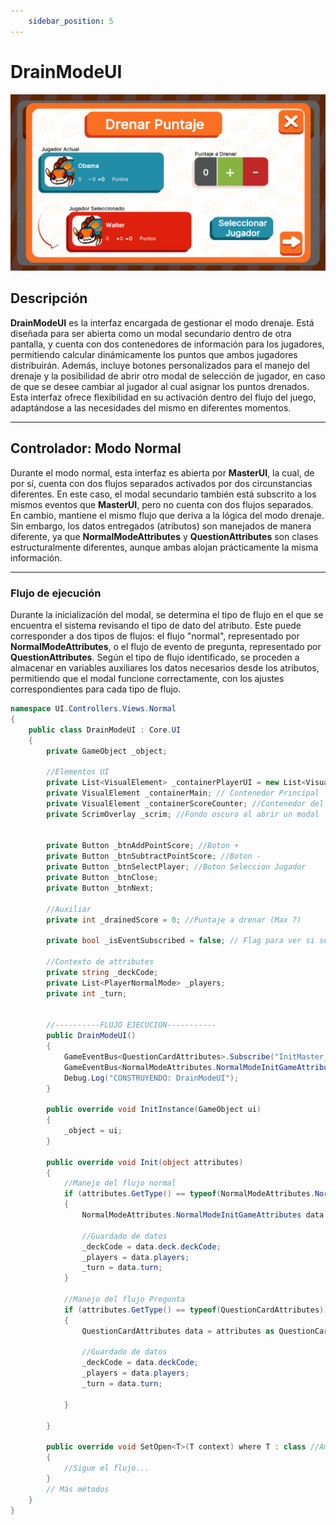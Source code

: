 ```yaml
---
    sidebar_position: 5
---
```


# DrainModeUI

![Ejemplo ](../../../../../static/juego-img/interfaz/interfaces/game/DrainModeUI.png)

## Descripción

**DrainModeUI** es la interfaz encargada de gestionar el modo drenaje. Está diseñada para ser abierta como un modal secundario dentro de otra pantalla, y cuenta con dos contenedores de información para los jugadores, permitiendo calcular dinámicamente los puntos que ambos jugadores distribuirán. Además, incluye botones personalizados para el manejo del drenaje y la posibilidad de abrir otro modal de selección de jugador, en caso de que se desee cambiar al jugador al cual asignar los puntos drenados. Esta interfaz ofrece flexibilidad en su activación dentro del flujo del juego, adaptándose a las necesidades del mismo en diferentes momentos.

---

## Controlador: Modo Normal

Durante el modo normal, esta interfaz es abierta por **MasterUI**, la cual, de por sí, cuenta con dos flujos separados activados por dos circunstancias diferentes. En este caso, el modal secundario también está subscrito a los mismos eventos que **MasterUI**, pero no cuenta con dos flujos separados. En cambio, mantiene el mismo flujo que deriva a la lógica del modo drenaje. Sin embargo, los datos entregados (atributos) son manejados de manera diferente, ya que **NormalModeAttributes** y **QuestionAttributes** son clases estructuralmente diferentes, aunque ambas alojan prácticamente la misma información.

---

### Flujo de ejecución

Durante la inicialización del modal, se determina el tipo de flujo en el que se encuentra el sistema revisando el tipo de dato del atributo. Este puede corresponder a dos tipos de flujos: el flujo "normal", representado por **NormalModeAttributes**, o el flujo de evento de pregunta, representado por **QuestionAttributes**. Según el tipo de flujo identificado, se proceden a almacenar en variables auxiliares los datos necesarios desde los atributos, permitiendo que el modal funcione correctamente, con los ajustes correspondientes para cada tipo de flujo.

```csharp
namespace UI.Controllers.Views.Normal
{
    public class DrainModeUI : Core.UI
    {
        private GameObject _object;

        //Elementos UI
        private List<VisualElement> _containerPlayerUI = new List<VisualElement>(); //Contenedor de info de jugaodres
        private VisualElement _containerMain; // Contenedor Principal
        private VisualElement _containerScoreCounter; //Contenedor del contador del ptje a drenar
        private ScrimOverlay _scrim; //Fondo oscuro al abrir un modal


        private Button _btnAddPointScore; //Boton +
        private Button _btnSubtractPointScore; //Boton -
        private Button _btnSelectPlayer; //Boton Seleccion Jugador
        private Button _btnClose;
        private Button _btnNext;

        //Auxiliar
        private int _drainedScore = 0; //Puntaje a drenar (Max 7)

        private bool _isEventSubscribed = false; // Flag para ver si se esta subscrito a evento (Cerrar modal)

        //Contexto de attributes
        private string _deckCode;
        private List<PlayerNormalMode> _players;
        private int _turn;


        //----------FLUJO EJECUCION-----------
        public DrainModeUI()
        {
            GameEventBus<QuestionCardAttributes>.Subscribe("InitMaster_QuestionCard", Init);
            GameEventBus<NormalModeAttributes.NormalModeInitGameAttributes>.Subscribe("InitMaster", Init);
            Debug.Log("CONSTRUYENDO: DrainModeUI");
        }

        public override void InitInstance(GameObject ui)
        {
            _object = ui;
        }

        public override void Init(object attributes)
        {
            //Manejo del flujo normal
            if (attributes.GetType() == typeof(NormalModeAttributes.NormalModeInitGameAttributes))
            {
                NormalModeAttributes.NormalModeInitGameAttributes data = attributes as NormalModeAttributes.NormalModeInitGameAttributes;
                
                //Guardado de datos
                _deckCode = data.deck.deckCode;
                _players = data.players;
                _turn = data.turn;
            }

            //Manejo del flujo Pregunta
            if (attributes.GetType() == typeof(QuestionCardAttributes))
            {
                QuestionCardAttributes data = attributes as QuestionCardAttributes;

                //Guardado de datos
                _deckCode = data.deckCode;
                _players = data.players;
                _turn = data.turn;

            }

        }

        public override void SetOpen<T>(T context) where T : class //Ambos flujos llegan al mismo SetOpen, sin ninguna diferenecia
        {
            //Sigue el flujo...
        }
        // Más métodos
    }
}
```




